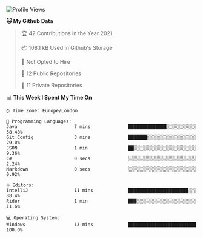 <!--START_SECTION:waka-->
![Profile Views](http://img.shields.io/badge/Profile%20Views-0-blue)

**🐱 My Github Data** 

> 🏆 42 Contributions in the Year 2021
 > 
> 📦 108.1 kB Used in Github's Storage 
 > 
> 🚫 Not Opted to Hire
 > 
> 📜 12 Public Repositories 
 > 
> 🔑 11 Private Repositories  
 > 
📊 **This Week I Spent My Time On** 

```text
⌚︎ Time Zone: Europe/London

💬 Programming Languages: 
Java                     7 mins              ██████████████░░░░░░░░░░░   58.48% 
Git Config               3 mins              ███████░░░░░░░░░░░░░░░░░░   29.0% 
JSON                     1 min               ██░░░░░░░░░░░░░░░░░░░░░░░   9.36% 
C#                       0 secs              ░░░░░░░░░░░░░░░░░░░░░░░░░   2.24% 
Markdown                 0 secs              ░░░░░░░░░░░░░░░░░░░░░░░░░   0.92%

🔥 Editors: 
IntelliJ                 11 mins             ██████████████████████░░░   88.4% 
Rider                    1 min               ███░░░░░░░░░░░░░░░░░░░░░░   11.6%

💻 Operating System: 
Windows                  13 mins             █████████████████████████   100.0%

```


<!--END_SECTION:waka-->